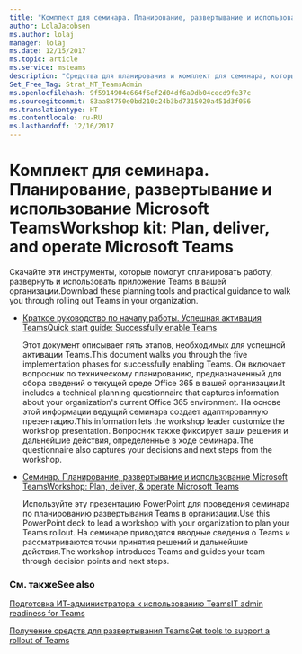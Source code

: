 ```yaml
---
title: "Комплект для семинара. Планирование, развертывание и использование Microsoft Teams"
author: LolaJacobsen
ms.author: lolaj
manager: lolaj
ms.date: 12/15/2017
ms.topic: article
ms.service: msteams
description: "Средства для планирования и комплект для семинара, которые помогут администратору начать работу с Microsoft Teams."
Set_Free_Tag: Strat_MT_TeamsAdmin
ms.openlocfilehash: 9f5914904e664f6ef2d04df6a9db04cecd9fe37c
ms.sourcegitcommit: 83aa84750e0bd210c24b3bd7315020a451d3f056
ms.translationtype: HT
ms.contentlocale: ru-RU
ms.lasthandoff: 12/16/2017
---
```

<a name="workshop-kit-plan-deliver-and-operate-microsoft-teams"></a><span data-ttu-id="10c52-103">Комплект для семинара. Планирование, развертывание и использование Microsoft Teams</span><span class="sxs-lookup"><span data-stu-id="10c52-103">Workshop kit: Plan, deliver, and operate Microsoft Teams</span></span>
=============================================================

<span data-ttu-id="10c52-104">Скачайте эти инструменты, которые помогут спланировать работу, развернуть и использовать приложение Teams в вашей организации.</span><span class="sxs-lookup"><span data-stu-id="10c52-104">Download these planning tools and practical guidance to walk you through rolling out Teams in your organization.</span></span>

- [<span data-ttu-id="10c52-105">Краткое руководство по началу работы. Успешная активация Teams</span><span class="sxs-lookup"><span data-stu-id="10c52-105">Quick start guide: Successfully enable Teams</span></span>](https://www.microsoft.com/en-us/download/55981)
    
    <span data-ttu-id="10c52-106">Этот документ описывает пять этапов, необходимых для успешной активации Teams.</span><span class="sxs-lookup"><span data-stu-id="10c52-106">This document walks you through the five implementation phases for successfully enabling Teams.</span></span> <span data-ttu-id="10c52-107">Он включает вопросник по техническому планированию, предназначенный для сбора сведений о текущей среде Office 365 в вашей организации.</span><span class="sxs-lookup"><span data-stu-id="10c52-107">It includes a technical planning questionnaire that captures information about your organization's current Office 365 environment.</span></span> <span data-ttu-id="10c52-108">На основе этой информации ведущий семинара создает адаптированную презентацию.</span><span class="sxs-lookup"><span data-stu-id="10c52-108">This information lets the workshop leader customize the workshop presentation.</span></span> <span data-ttu-id="10c52-109">Вопросник также фиксирует ваши решения и дальнейшие действия, определенные в ходе семинара.</span><span class="sxs-lookup"><span data-stu-id="10c52-109">The questionnaire also captures your decisions and next steps from the workshop.</span></span>

- [<span data-ttu-id="10c52-110">Семинар. Планирование, развертывание и использование Microsoft Teams</span><span class="sxs-lookup"><span data-stu-id="10c52-110">Workshop: Plan, deliver, & operate Microsoft Teams</span></span>](https://www.microsoft.com/en-us/download/55982) 
    
    <span data-ttu-id="10c52-111">Используйте эту презентацию PowerPoint для проведения семинара по планированию развертывания Teams в организации.</span><span class="sxs-lookup"><span data-stu-id="10c52-111">Use this PowerPoint deck to lead a workshop with your organization to plan your Teams rollout.</span></span> <span data-ttu-id="10c52-112">На семинаре приводятся вводные сведения о Teams и рассматриваются точки принятия решений и дальнейшие действия.</span><span class="sxs-lookup"><span data-stu-id="10c52-112">The workshop introduces Teams and guides your team through decision points and next steps.</span></span>


### <a name="see-also"></a><span data-ttu-id="10c52-113">См. также</span><span class="sxs-lookup"><span data-stu-id="10c52-113">See also</span></span>

[<span data-ttu-id="10c52-114">Подготовка ИТ-администратора к использованию Teams</span><span class="sxs-lookup"><span data-stu-id="10c52-114">IT admin readiness for Teams</span></span>](ITAdmin-readiness.md)

[<span data-ttu-id="10c52-115">Получение средств для развертывания Teams</span><span class="sxs-lookup"><span data-stu-id="10c52-115">Get tools to support a rollout of Teams</span></span>](rollout-tools.md)


